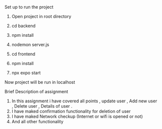 Set up to run the project 


1) Open project in root directory
2) cd backend
3) npm install
4) nodemon server.js

5) cd frontend
6) npm install
7) npx expo start

Now project will be run in localhost

Brief Description of assignment

1) In this assignment i have covered all points , update user , Add new user , Delete user , Details of user .
2) I have maked confirmation functionality for deletion of user
3) I have maked Network checkup (Internet or wifi is opened or not)
4) And all other functionality 
